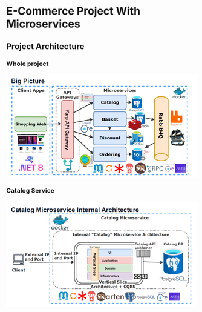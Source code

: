 # E-Commerce Project With Microservices
## Project Architecture 
### Whole project
![BigPicture](https://github.com/Mr-Aristo/E-Shop_Microservices/blob/master/ProjectArchitecture/Big%20picture.png)


### Catalog Service 
![BigPicture](https://github.com/Mr-Aristo/E-Shop_Microservices/blob/master/ProjectArchitecture/Catalog.png)
